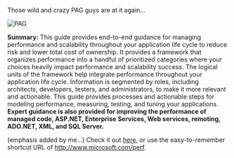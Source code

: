 Those wild and crazy PAG guys are at it again&#8230;

<img alt="PAG" hspace="0" src="http://msdn.microsoft.com/library/en-us/dnpag/html/pponline.gif" align="baseline" border="0" />
				  

				  
**Summary:** This guide provides end-to-end guidance for managing performance and scalability throughout your application life cycle to reduce risk and lower total cost of ownership. It provides a framework that organizes performance into a handful of prioritized categories where your choices heavily impact performance and scalability success. The logical units of the framework help integrate performance throughout your application life cycle. Information is segmented by roles, including architects, developers, testers, and administrators, to make it more relevant and actionable. This guide provides processes and actionable steps for modeling performance, measuring, testing, and tuning your applications. **Expert guidance is also provided for improving the performance of managed code, ASP.NET, Enterprise Services, Web services, remoting, ADO.NET, XML, and SQL Server.**

(emphasis added by me&#8230;) Check it out [here](http://msdn.microsoft.com/library/default.asp?url=/library/en-us/dnpag/html/scalenet.asp), or use the easy-to-remember shortcut URL of <http://www.microsoft.com/perf>.

&nbsp;